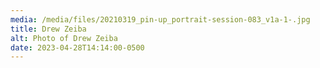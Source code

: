 ```yaml
---
media: /media/files/20210319_pin-up_portrait-session-083_v1a-1-.jpg
title: Drew Zeiba
alt: Photo of Drew Zeiba
date: 2023-04-28T14:14:00-0500
---
```

